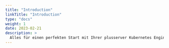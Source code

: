 ```yaml
---
title: "Introduction"
linkTitle: "Introduction"
type: "docs"
weight: 1
date: 2023-02-21
description: >
  Alles für einen perfekten Start mit Ihrer plusserver Kubernetes Engine
---
```

